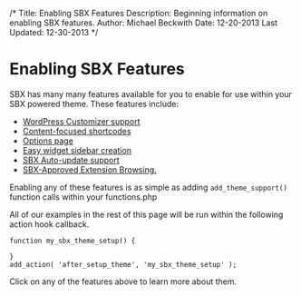 /*
Title: Enabling SBX Features
Description: Beginning information on enabling SBX features.
Author: Michael Beckwith
Date: 12-20-2013
Last Updated: 12-30-2013
 */

# Enabling SBX Features

SBX has many many features available for you to enable for use within your SBX powered theme. These features include:

* [WordPress Customizer support](../sbx_customizer/)
* [Content-focused shortcodes](../sbx_shortcodes/)
* [Options page](../sbx_options_page/)
* [Easy widget sidebar creation](../sbx_sidebars/)
* [SBX Auto-update support](../sbx_autoupdates/)
* [SBX-Approved Extension Browsing.](../sbx_extensions/)

Enabling any of these features is as simple as adding `add_theme_support()` function calls within your functions.php

All of our examples in the rest of this page will be run within the following action hook callback.

	function my_sbx_theme_setup() {

	}
	add_action( 'after_setup_theme', 'my_sbx_theme_setup' );

Click on any of the features above to learn more about them.
